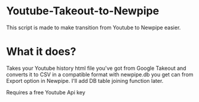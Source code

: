 # Youtube-Takeout-to-Newpipe
This script is made to make transition from Youtube to Newpipe easier.


# What it does?
Takes your Youtube history html file you've got from Google Takeout and converts it to CSV in a compatible format with newpipe.db you get can from Export option in Newpipe.
I'll add DB table joining function later.

Requires a free Youtube Api key
